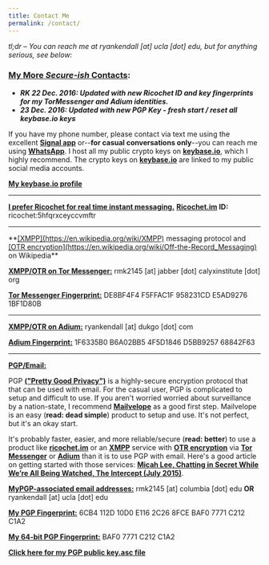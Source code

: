 ```yaml
---
title: Contact Me
permalink: /contact/
---
```

*tl;dr – You can reach me at ryankendall [at] ucla [dot] edu, but for anything serious, see below:*  <h3><span style="text-decoration: underline;">**My More** <i>**Secure-ish**</i> **Contacts**</span>**:**</h3>  

- ***RK 22 Dec. 2016: Updated with new Ricochet ID and key fingerprints for my TorMessenger and Adium identities.***  
- ***23 Dec. 2016: Updated with new PGP Key - fresh start / reset all keybase.io keys***

If you have my phone number, please contact via text me using the excellent **[Signal app](https://whispersystems.org)** or--**for casual conversations only**--you can reach me using **[WhatsApp](https://www.whatsapp.com)**. I host all my public crypto keys on **[keybase.io](https://ryankendall.keybase.pub "My keybase.io profile")**, which I highly recommend. The crypto keys on **[keybase.io](https://keybase.io)** are linked to my public social media accounts.

**[My keybase.io profile](https://keybase.io/ryankendall)**
<hr>

**<span style="text-decoration: underline;">I prefer Ricochet for real time instant messaging.</span>**
**[Ricochet.im](http://ricochet.im) ID:**
ricochet:5hfqrxceyccvmftr
<hr>
**<span style="text-decoration: underline;">[XMPP](https://en.wikipedia.org/wiki/XMPP)</span> messaging protocol and <span style="text-decoration: underline;">[OTR encryption](https://en.wikipedia.org/wiki/Off-the-Record_Messaging)</span> on Wikipedia**

**<span style="text-decoration: underline;">XMPP/OTR on [Tor Messenger](https://trac.torproject.org/projects/tor/wiki/doc/TorMessenger#Downloads):</span>**
rmk2145 [at] jabber [dot] calyxinstitute [dot] org

**<span style="text-decoration: underline;">Tor Messenger Fingerprint:</span>**
DE8BF4F4 F5FFAC1F 958231CD E5AD9276 1BF1D80B
<hr>

**<span style="text-decoration: underline;">XMPP/OTR on [Adium](https://www.adium.im):</span>**
ryankendall [at] dukgo [dot] com

**<span style="text-decoration: underline;">Adium Fingerprint:</span>**
1F6335B0 B6A02BB5 4F5D1846 D5BB9257 68842F63
<hr>

**<span style="text-decoration: underline;">PGP/Email:</span>**

PGP **[("Pretty Good Privacy")](https://en.wikipedia.org/wiki/Pretty_Good_Privacy)** is a highly-secure encryption protocol that that can be used with email. For the casual user, PGP is complicated to setup and difficult to use. If you aren't worried worried about surveillance by a nation-state, I recommend **[Mailvelope](https://www.mailvelope.com)** as a good first step. Mailvelope is an easy (**read: dead simple**) product to setup and use. It's not perfect, but it's an okay start.

It's probably faster, easier, and more reliable/secure (**read: better**) to use a product like **[ricochet.im](http://ricochet.im)** or an **[XMPP](https://en.wikipedia.org/wiki/XMPP)** service with **[OTR encryption](https://en.wikipedia.org/wiki/Off-the-Record_Messaging)** via **[Tor Messenger](https://trac.torproject.org/projects/tor/wiki/doc/TorMessenger#Downloads)** or **[Adium](https://www.adium.im)** than it is to use PGP with email. Here's a good article on getting started with those services: **<span style="text-decoration: underline;">[Micah Lee, Chatting in Secret While We’re All Being Watched, The Intercept (July 2015)](https://theintercept.com/2015/07/14/communicating-secret-watched/)</span>**.

**<span style="text-decoration: underline;">MyPGP-associated email addresses:</span>**
rmk2145 [at] columbia [dot] edu
**OR**
ryankendall [at] ucla [dot] edu

**<span style="text-decoration: underline;">My PGP Fingerprint:</span>**
6CB4 112D 10D0 E116 2C26 8FCE BAF0 7771 C212 C1A2

**<span style="text-decoration: underline;">My 64-bit PGP Fingerprint:</span>**
BAF0 7771 C212 C1A2

**[Click here for my PGP public key.asc file](https://keybase.io/ryankendall/key.asc)**
